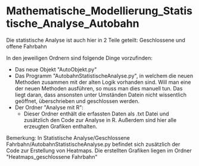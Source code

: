 # Mathematische_Modellierung_Statistische_Analyse_Autobahn
Die statistische Analyse ist auch hier in 2 Teile geteilt: Geschlossene und offene Fahrbahn

In den jeweiligen Ordnern sind folgende Dinge vorzufinden:

  - Das neue Objekt "AutoObjekt.py"
  - Das Programm "AutobahnStatistischeAnalyse.py", in welchem die neuen Methoden zusammen mit der alten Logik vorhanden sind. Will man eine der neuen Methoden ausführen, so muss man dies manuell tun. Das liegt daran, dass ansonsten unter Umständen Datein nicht wissentlich geöffnet, überschrieben und geschlossen werden.
  - Der Ordner "Analyse mit R":
    - Dieser Ordner enthält die erfassten Daten als .txt Datei und zusätzlich den Code zur Analyse in R. Außerdem sind hier alle erzeugten Grafiken enthalten.


Bemerkung: In Statistische Analyse/Geschlossene Fahrbahn/AutobahnStatistischeAnalyse.py befindet sich zusätzlich der Code zur Erstellung von Heatmaps. Die erstellten Grafiken liegen im Ordner "Heatmaps_geschlossene Fahrbahn"
